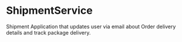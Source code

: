 # ShipmentService
Shipment Application that updates user via email about Order delivery details and track package delivery.  
